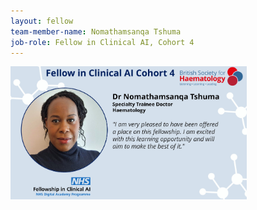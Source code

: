 ```yaml
---
layout: fellow
team-member-name: Nomathamsanqa Tshuma
job-role: Fellow in Clinical AI, Cohort 4
---
```

<img src="/images/fellow/card/nomathamsanqa-tshuma-quote.jpg" alt="Alt text" style="width:75%;">